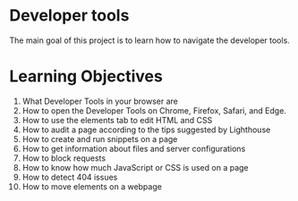 # Developer tools

The main goal of this project is to learn how to navigate the developer tools.

# Learning Objectives

1. What Developer Tools in your browser are
2. How to open the Developer Tools on Chrome, Firefox, Safari, and Edge.
3. How to use the elements tab to edit HTML and CSS
4. How to audit a page according to the tips suggested by Lighthouse
5. How to create and run snippets on a page
6. How to get information about files and server configurations
7. How to block requests
8. How to know how much JavaScript or CSS is used on a page
9. How to detect 404 issues
10. How to move elements on a webpage
